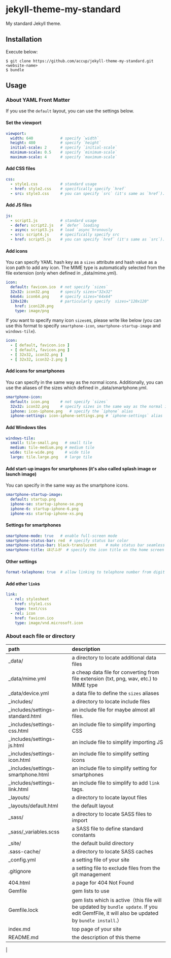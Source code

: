 # jekyll-theme-my-standard
My standard Jekyll theme.

## Installation
Execute below:

    $ git clone https://github.com/accup/jekyll-theme-my-standard.git <website-name>
    $ bundle


## Usage
### About YAML Front Matter
If you use the `default` layout, you can use the settings below.

#### Set the viewport
```yaml
viewport:
  width: 640            # specify `width`
  height: 480           # specify `height`
  initial-scale: 2      # specify `initial-scale`
  minimum-scale: 0.5    # specify `minimum-scale`
  maximum-scale: 4      # specify `maximum-scale`
```

#### Add CSS files
```yaml
css:
  - style1.css          # standard usage
  - href: style2.css    # specifically specify `href`
  - src: style3.css     # you can specify `src` (it's same as `href`).
```

#### Add JS files
```yaml
js:
  - script1.js          # standard usage
  - defer: script2.js   # `defer` loading
  - async: script3.js   # load `async`hronously
  - src: script4.js     # specifically specify src
  - href: script5.js    # you can specify `href` (it's same as `src`).
```

#### Add icons
You can specify YAML hash key as a `sizes` attribute and hash value as a icon path to add any icon. The MIME type is automatically selected from the file extension (only when defined in _data/mime.yml). 
```yaml
icon:
  default: favicon.ico  # not specify `sizes`
  32x32: icon32.png     # specify sizes="32x32"
  64x64: icon64.png     # specify sizes="64x64"
  120x120:              # particularly specify  sizes="120x120"
    href: icon120.png
    type: image/png
```

If you want to specify  many icon `sizes`es, please write like below (you can use this format to specify `smartphone-icon`, `smartphone-startup-image` and `windows-tile`).
```yaml
icon:
  - [ default, favicon.ico ]
  - [ default, favicon.png ]
  - [ 32x32, icon32.png ]
  - [ 32x32, icon32-2.png ]
```

#### Add icons for smartphones
You can specify in the same way as the normal icons. Additionally, you can use the aliases of the sizes which defined in _data/smartphone.yml.
```yaml
smartphone-icon:
  default: icon.png     # not specify `sizes`
  32x32: icon32.png     # specify sizes in the same way as the normal icons
  iphone: icon-iphone.png   # specify the `iphone` alias
  iphone-settings: icon-iphone-settings.png # `iphone-settings` alias
```

#### Add Windows tiles
```yaml
windows-tile:
  small: tile-small.png   # small tile
  medium: tile-medium.png # medium tile
  wide: tile-wide.png     # wide tile
  large: tile.large.png   # large tile
```

#### Add start-up images for smartphones (it's also called splash image or launch image)
You can specify in the same way as the smartphone icons.
```yaml
smartphone-startup-image:
  default: startup.png
  iphone-se: startup-iphone-se.png
  iphone-6: startup-iphone-6.png
  iphone-xs: startup-iphone-xs.png
```

#### Settings for smartphones
```yaml
smartphone-mode: true   # enable full-screen mode
smartphone-status-bar: red  # specify status bar color
smartphone-status-bar: black-translucent    # make status bar seamless
smartphone-title: ほげふが  # specify the icon title on the home screen
```

#### Other settings
```yaml
format-telephone: true  # allow linking to telephone number from digit sequence（It's disabled when specifying falsy value. Normally disabled.）
```

#### Add other `link`s
```yaml
link:
  - rel: stylesheet
    href: style1.css
    type: text/css
  - rel: icon
    href: favicon.ico
    type: image/vnd.microsoft.icon
```


### About each file or directory

|path|description|
|:--|:--|
|_data/         |a directory to locate additional data files
|_data/mime.yml |a cheap data file for converting from file extension (txt, png, wav, etc.) to MIME type
|_data/device.yml|a data file to define the `sizes` aliases
|_includes/     |a directory to locate include files
|_includes/settings-standard.html|an include file for maybe almost all files.
|_includes/settings-css.html|an include file to simplify importing CSS
|_includes/settings-js.html|an include file to simplify importing JS
|_includes/settings-icon.html|an include file to simplify setting icons
|_includes/settings-smartphone.html|an include file to simplify setting for smartphones
|_includes/settings-link.html|an include file to simplify to add `link` tags.
|_layouts/      |a directory to locate layout files
|_layouts/default.html|the default layout
|_sass/         |a directory to locate SASS files to import
|_sass/_variables.scss|a SASS file to define standard constants
|_site/         |the default build directory
|.sass-cache/   |a directory to locate SASS caches
|_config.yml    |a setting file of your site
|.gitignore     |a setting file to exclude files from the git management
|404.html       |a page for 404 Not Found
|Gemfile        |gem lists to use
|Gemfile.lock   |gem lists which is active（this file will be updated by `bundle update`. If you edit GemfFile, it will also be updated by `bundle install`.）
|index.md       |top page of your site
|README.md      |the description of this theme
|

